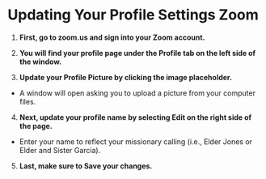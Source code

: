 # Updating Your Profile Settings Zoom

1. **First, go to zoom.us and sign into your Zoom account.**

2. **You will find your profile page under the Profile tab on the left side of the window.**

3. **Update your Profile Picture by clicking the image placeholder.**
- A window will open asking you to upload a picture from your computer files.

4. **Next, update your profile name by selecting Edit on the right side of the page.**
- Enter your name to reflect your missionary calling (i.e., Elder Jones or Elder and Sister Garcia).

5. **Last, make sure to Save your changes.**

